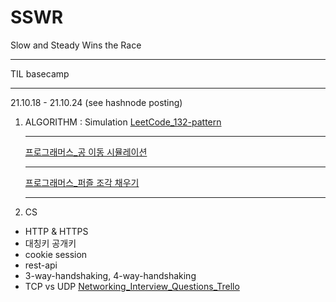 # SSWR
Slow and Steady Wins the Race
<hr/>
TIL basecamp
<hr/>
21.10.18 - 21.10.24 (see hashnode posting)

1. ALGORITHM : Simulation
[LeetCode_132-pattern](https://leetcode.com/problems/132-pattern/)<hr/>
[프로그래머스_공 이동 시뮬레이션](https://programmers.co.kr/learn/courses/30/lessons/87391)<hr/>
[프로그래머스_퍼즐 조각 채우기](https://programmers.co.kr/learn/courses/30/lessons/84021)<hr/>

2. CS
 - HTTP & HTTPS
 - 대칭키 공개키
 - cookie session
 - rest-api
 - 3-way-handshaking, 4-way-handshaking
 - TCP vs UDP
 [Networking_Interview_Questions_Trello](https://trello.com/b/7WjG5JJG/network-interview-questions)
